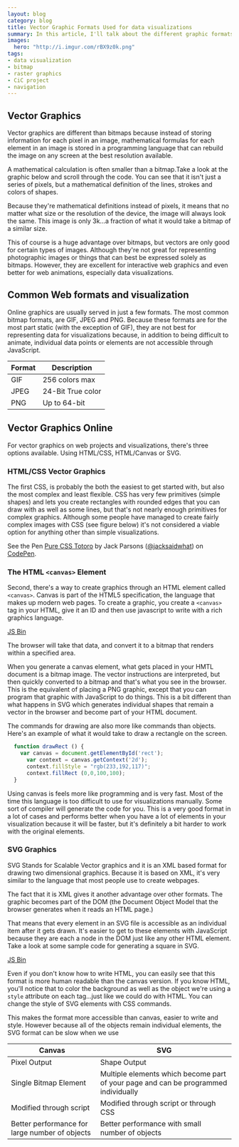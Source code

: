 ```yaml
---
layout: blog
category: blog
title: Vector Graphic Formats Used for data visualizations
summary: In this article, I'll talk about the different graphic formats used for visualizing data and examine some of the differences. Since most visualizations are handled in just a few different vector graphic formats, we'll see why using vectors has advantages over bitmaps because it allows us to illustrate as well as create interactions with very little overhead.
images:
  hero: "http://i.imgur.com/rBX9z0k.png"
tags:
- data visualization
- bitmap
- raster graphics
- CiC project
- navigation
---
```


## Vector Graphics

Vector graphics are different than bitmaps because instead of storing information for each pixel in an image, mathematical formulas for each element in an image is stored in a programming language that can rebuild the image on any screen at the best resolution available.

A mathematical calculation is often smaller than a bitmap.Take a look at the graphic below and scroll through the code. You can see that it isn't just a series of pixels, but a mathematical definition of the lines, strokes and colors of shapes. 

<a class="jsbin-embed" href="http://jsbin.com/hotaqe/2/embed?html,output"></a><script src="http://static.jsbin.com/js/embed.js"></script>

Because they're mathematical definitions instead of pixels, it means that no matter what size or the resolution of the device, the image will always look the same. This image is only 3k...a fraction of what it would take a bitmap of a similar size.

This of course is a huge advantage over bitmaps, but vectors are only good for certain types of images. Although they're not great for representing photographic images or things that can best be expressed solely as bitmaps. However, they are excellent for interactive web graphics and even better for web animations, especially data visualizations.

## Common Web formats and visualization

Online graphics are usually served in just a few  formats. The most common bitmap formats, are GIF, JPEG and PNG. Because these formats are for the most part static (with the exception of GIF), they are not best for representing data for visualizations because, in addition to being difficult to animate, individual data points or elements are not accessible through JavaScript.

Format  | Description
---------|------
GIF | 256 colors max | Low quality, but only Bitmap Format that supports very basic animation
JPEG | 24-Bit True color | High quality especially on photos, but no animation
PNG | Up to 64-bit | Smooth transparency, great compression, No animation

## Vector Graphics Online

For vector graphics on web projects and visualizations, there's three options available. Using HTML/CSS, HTML/Canvas or SVG.

### HTML/CSS Vector Graphics

The first CSS, is probably the both the easiest to get started with, but also the most complex and least flexible. CSS has very few primitives (simple shapes) and lets you create rectangles with rounded edges that you can draw with as well as some lines, but that's not nearly enough primitives for complex graphics. Although some people have managed to create fairly complex images with CSS  (see figure below) it's not considered a viable option for anything other than simple visualizations.

<p data-height="268" data-theme-id="0" data-slug-hash="faJpv" data-default-tab="result" data-user="jacksaidwhat" class='codepen'>See the Pen <a href='http://codepen.io/jacksaidwhat/pen/faJpv/'>Pure CSS Totoro</a> by Jack Parsons (<a href='http://codepen.io/jacksaidwhat'>@jacksaidwhat</a>) on <a href='http://codepen.io'>CodePen</a>.</p>
<script async src="//assets.codepen.io/assets/embed/ei.js"></script>


### The HTML `<canvas>` Element

Second, there's a way to create graphics through an HTML element called `<canvas>`. Canvas is part of the HTML5 specification, the language that makes up modern web pages. To create a graphic, you create a `<canvas>` tag in your HTML, give it an ID and then use javascript to write with a rich graphics language. 

<a class="jsbin-embed" href="http://jsbin.com/zoxoke/2/embed?js,output">JS Bin</a><script src="http://static.jsbin.com/js/embed.js"></script>

The browser will take that data, and convert it to a bitmap that renders within a specified area.

When you generate a canvas element, what gets placed in your HMTL document is a bitmap image. The vector instructions are interpreted, but then quickly converted to a bitmap and that's what you see in the browser. This is the equivalent of placing a PNG graphic, except that you can program that graphic with JavaScript to do things. This is a bit different than what happens in SVG which generates individual shapes that remain a vector in the browser and become part of your HTML document.

The commands for drawing are also more like commands than objects. Here's an example of what it would take to draw a rectangle on the screen.

```javascript
  function drawRect () {
    var canvas = document.getElementById('rect');
      var context = canvas.getContext('2d');
      context.fillStyle = "rgb(233,192,117)";
      context.fillRect (0,0,100,100);
  }
```
Using canvas is feels more like programming and is very fast. Most of the time this language is too difficult to use for visualizations manually. Some sort of compiler will generate the code for you. This is a very good format in a lot of cases and performs better when you have a lot of elements in your visualization because it will be faster, but it's definitely a bit harder to work with the original elements.

### SVG Graphics
 
 SVG Stands for Scalable Vector graphics and it is an XML based format for drawing two dimensional graphics. Because it is based on XML, it's very similar to the language that most people use to create webpages. 

 The fact that it is XML gives it another advantage over other formats. The graphic becomes part of the DOM (the Document Object Model that the browser generates when it reads an HTML page.)

 That means that every element in an SVG file is accessible as an individual item after it gets drawn. It's easier to get to these elements with JavaScript because they are each a node in the DOM just like any other HTML element. Take a look at some sample code for generating a square in SVG.

<a class="jsbin-embed" href="http://jsbin.com/nopeki/2/embed?html,output">JS Bin</a><script src="http://static.jsbin.com/js/embed.js"></script>

Even if you don't know how to write HTML, you can easily see that this format is more human readable than the canvas version. If you know HTML, you'll notice that to color the background as well as the object we're using a `style` attribute on each tag...just like we could do with HTML. You can change the style of SVG elements with CSS commands.

This makes the format more accessible than canvas, easier to write and style. However because all of the objects remain individual elements, the SVG format can be slow when we use

Canvas | SVG
---------|------
Pixel Output | Shape Output
Single Bitmap Element | Multiple elements which become part of your page and can be programmed individually
Modified through script | Modified through script or through CSS
Better performance for large number of objects | Better performance with small number of objects